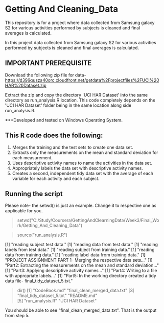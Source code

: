 # Getting And Cleaning_Data
This repository is for a project where data collected from Samsung galaxy S2 for various activities performed by subjects is cleaned and final averages is calculated.

In this project data collected from Samsung galaxy S2 for various activities performed 
by subjects is cleaned and final averages is calculated.

## IMPORTANT PREREQUISITE
Download the following zip file for data-
https://d396qusza40orc.cloudfront.net/getdata%2Fprojectfiles%2FUCI%20HAR%20Dataset.zip

Extract the zip and copy the directory 'UCI HAR Dataset' into the same directory as
run_analysis.R location.
This code completely depends on the 'UCI HAR Dataset' folder being in the same location
along side run_analysis.R.

***Developed and tested on Windows Operating System.

## This R code does the following:

1. Merges the training and the test sets to create one data set.
2. Extracts only the measurements on the mean and standard deviation for each measurement.
3. Uses descriptive activity names to name the activities in the data set.
4. Appropriately labels the data set with descriptive activity names.
5. Creates a second, independent tidy data set with the average of each variable for each activity and each subject.

## Running the script
Please note- the setwd() is just an example. Change it to respective one as applicable for you.

> setwd("C:/Study/Coursera/GettingAndClearningData/Week3/Final_Work/Getting_And_Cleaning_Data")

> source("run_analysis.R")

[1] "reading subject test data."
[1] "reading data from test data."
[1] "reading labels from test data."
[1] "reading subject from training data."
[1] "reading data from training data."
[1] "reading label data from training data."
[1] "PROJECT ASSIGNMENT PART 1- Merging the respective data sets..."
[1] "Part2: Extracting the measurements on the mean and standard deviation..."
[1] "Part3: Applying descriptive activity names..."
[1] "Part4: Writing to a file with appropriate labels..."
[1] "Part5: In the working directory created a tidy data file- final_tidy_dataset_5.txt."
> 

> dir()
[1] "CodeBook.md"                 "final_clean_merged_data.txt"
[3] "final_tidy_dataset_5.txt"    "README.md"                  
[5] "run_analysis.R"              "UCI HAR Dataset"            
> 

You should be able to see "final_clean_merged_data.txt". That is the output from step 5.

 

